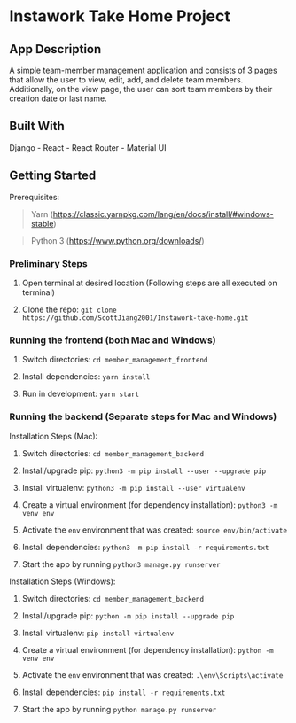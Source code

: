 # Instawork Take Home Project

## App Description
A simple team-member management application and consists of 3 pages that allow the user to view, edit, add, and delete team members. Additionally, on the view page, the user can sort team members by their creation date or last name.

## Built With
Django - React - React Router - Material UI

## Getting Started
Prerequisites:   
> Yarn (https://classic.yarnpkg.com/lang/en/docs/install/#windows-stable)  

> Python 3 (https://www.python.org/downloads/)  

### Preliminary Steps

1. Open terminal at desired location (Following steps are all executed on terminal)

2. Clone the repo: `git clone https://github.com/ScottJiang2001/Instawork-take-home.git`

### Running the frontend (both Mac and Windows)

1. Switch directories: `cd member_management_frontend`

2. Install dependencies: `yarn install`

3. Run in development: `yarn start`

### Running the backend (Separate steps for Mac and Windows)
  
Installation Steps (Mac):

1. Switch directories: `cd member_management_backend`

2. Install/upgrade pip: `python3 -m pip install --user --upgrade pip`

3. Install virtualenv: `python3 -m pip install --user virtualenv`

4. Create a virtual environment (for dependency installation): `python3 -m venv env`

5. Activate the `env` environment that was created: `source env/bin/activate`

6. Install dependencies: `python3 -m pip install -r requirements.txt`

7. Start the app by running `python3 manage.py runserver`  


Installation Steps (Windows):

1. Switch directories: `cd member_management_backend`

2. Install/upgrade pip: `python -m pip install --upgrade pip`

3. Install virtualenv: `pip install virtualenv`

4. Create a virtual environment (for dependency installation): `python -m venv env`

5. Activate the `env` environment that was created: `.\env\Scripts\activate`

6. Install dependencies: `pip install -r requirements.txt`

7. Start the app by running `python manage.py runserver`

